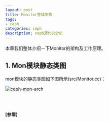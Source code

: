 ```yaml
---
layout: post
title: Monitor整体架构
tags:
- ceph
categories: ceph
description: ceph源代码分析
---
```



本章我们整体介绍一下Monitor的架构及工作原理。

<!-- more -->


## 1. Mon模块静态类图
mon模块的静态类图如下图所示(src/Monitor.cc)：

![ceph-mon-arch](https://ivanzz1001.github.io/records/assets/img/ceph/mon/ceph_mon_arch.jpg)








<br />
<br />

**[参看]**




<br />
<br />
<br />

